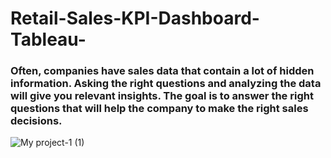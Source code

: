 # Retail-Sales-KPI-Dashboard-Tableau-
### Often, companies have sales data that contain a lot of hidden information. Asking the right questions and analyzing the data will give you relevant insights. The goal is to answer the right questions that will help the company to make the right sales decisions.
![My project-1 (1)](https://user-images.githubusercontent.com/56476064/199649898-fe3374e6-f88d-4f39-ad85-579b67de480f.jpg)

